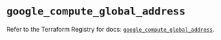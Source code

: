 # `google_compute_global_address`

Refer to the Terraform Registry for docs: [`google_compute_global_address`](https://registry.terraform.io/providers/hashicorp/google/5.31.1/docs/resources/compute_global_address).
